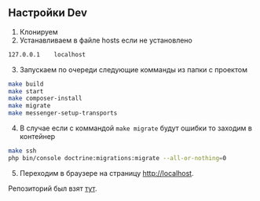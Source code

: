 ## Настройки Dev
1. Клонируем
2. Устанавливаем в файле hosts если не установлено
```bash
127.0.0.1    localhost
```
3. Запускаем по очереди следующие комманды из папки с проектом
```bash
make build
make start
make composer-install
make migrate
make messenger-setup-transports
```
4. В случае если с коммандой ```make migrate``` будут ошибки то заходим в контейнер
```bash
make ssh
php bin/console doctrine:migrations:migrate --all-or-nothing=0
```
5. Переходим в браузере на страницу [http://localhost](http://localhost).

Репозиторий был взят [тут](https://github.com/systemsdk/docker-nginx-php-symfony).
